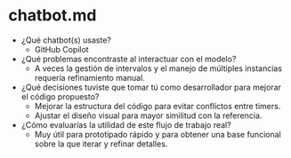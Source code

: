 # chatbot.md

- ¿Qué chatbot(s) usaste?
  - GitHub Copilot
- ¿Qué problemas encontraste al interactuar con el modelo?
  - A veces la gestión de intervalos y el manejo de múltiples instancias requería refinamiento manual.
- ¿Qué decisiones tuviste que tomar tú como desarrollador para mejorar el código propuesto?
  - Mejorar la estructura del código para evitar conflictos entre timers.
  - Ajustar el diseño visual para mayor similitud con la referencia.
- ¿Cómo evaluarías la utilidad de este flujo de trabajo real?
  - Muy útil para prototipado rápido y para obtener una base funcional sobre la que iterar y refinar detalles.
